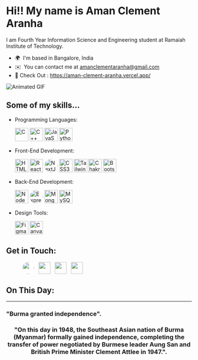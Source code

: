

Hi!! My name is Aman Clement Aranha
====================================================================================================================================

I am Fourth Year Information Science and Engineering student at Ramaiah Institute of Technology.

* 🌍  I'm based in Bangalore, India
* ✉️  You can contact me at [amanclementaranha@gmail.com](mailto:amanclementaranha@gmail.com)
* 👀 Check Out : https://aman-clement-aranha.vercel.app/

![Animated GIF](https://i.ibb.co/XZMLr2b/mario-pixel-art.gif)

Some of my skills...
-------

* Programming Languages:

  <a href="https://docs.microsoft.com/en-us/cpp/?view=msvc-170" target="_blank" rel="noreferrer"><img src="https://raw.githubusercontent.com/danielcranney/readme-generator/main/public/icons/skills/c-colored.svg" width="36" height="36" alt="C" /></a>
    <a href="https://docs.microsoft.com/en-us/cpp/?view=msvc-170" target="_blank" rel="noreferrer"><img src="https://raw.githubusercontent.com/danielcranney/readme-generator/main/public/icons/skills/cplusplus-colored.svg" width="36" height="36" alt="C++" /></a>
<a href="https://developer.mozilla.org/en-US/docs/Web/JavaScript" target="_blank" rel="noreferrer"><img src="https://raw.githubusercontent.com/danielcranney/readme-generator/main/public/icons/skills/javascript-colored.svg" width="36" height="36" alt="JavaScript" /></a>
<a href="https://www.python.org/" target="_blank" rel="noreferrer"><img src="https://raw.githubusercontent.com/danielcranney/readme-generator/main/public/icons/skills/python-colored.svg" width="36" height="36" alt="Python" /></a>

* Front-End Development:
       
    <a href="https://developer.mozilla.org/en-US/docs/Glossary/HTML5" target="_blank" rel="noreferrer"><img src="https://raw.githubusercontent.com/danielcranney/readme-generator/main/public/icons/skills/html5-colored.svg" width="36" height="36" alt="HTML5" /></a>
<a href="https://reactjs.org/" target="_blank" rel="noreferrer"><img src="https://raw.githubusercontent.com/danielcranney/readme-generator/main/public/icons/skills/react-colored.svg" width="36" height="36" alt="React" /></a>
<a  href="https://nextjs.org/docs" target="_blank" rel="noreferrer"><img style="background-color: #ffffff; border-radius: 50%;" src="https://raw.githubusercontent.com/danielcranney/readme-generator/main/public/icons/skills/nextjs-colored.svg" width="36" height="36" alt="NextJs" /></a>
<a href="https://www.w3.org/TR/CSS/#css" target="_blank" rel="noreferrer"><img src="https://raw.githubusercontent.com/danielcranney/readme-generator/main/public/icons/skills/css3-colored.svg" width="36" height="36" alt="CSS3" /></a>
<a href="https://tailwindcss.com/" target="_blank" rel="noreferrer"><img src="https://raw.githubusercontent.com/danielcranney/readme-generator/main/public/icons/skills/tailwindcss-colored.svg" width="36" height="36" alt="TailwindCSS" /></a>
<a href="https://chakra-ui.com/" target="_blank" rel="noreferrer"><img src="https://raw.githubusercontent.com/danielcranney/readme-generator/main/public/icons/skills/chakra-colored.svg" width="36" height="36" alt="Chakra UI" /></a>
<a href="https://getbootstrap.com/" target="_blank" rel="noreferrer"><img src="https://raw.githubusercontent.com/danielcranney/readme-generator/main/public/icons/skills/bootstrap-colored.svg" width="36" height="36" alt="Bootstrap" /></a>
* Back-End Development:

  <a href="https://nodejs.org/en/" target="_blank" rel="noreferrer"><img src="https://raw.githubusercontent.com/danielcranney/readme-generator/main/public/icons/skills/nodejs-colored.svg" width="36" height="36" alt="NodeJS" /></a>
<a href="https://expressjs.com/" target="_blank" rel="noreferrer"><img style="background-color: #ffffff; border-radius: 50%;" src="https://raw.githubusercontent.com/danielcranney/readme-generator/main/public/icons/skills/express-colored.svg" width="36" height="36" alt="Express" /></a>
<a href="https://www.mongodb.com/" target="_blank" rel="noreferrer"><img src="https://raw.githubusercontent.com/danielcranney/readme-generator/main/public/icons/skills/mongodb-colored.svg" width="36" height="36" alt="MongoDB" /></a>
<a href="https://www.mysql.com/" target="_blank" rel="noreferrer"><img src="https://raw.githubusercontent.com/danielcranney/readme-generator/main/public/icons/skills/mysql-colored.svg" width="36" height="36" alt="MySQL" /></a>

* Design Tools:
  
  <a href="https://www.figma.com/" target="_blank" rel="noreferrer"><img src="https://raw.githubusercontent.com/danielcranney/readme-generator/main/public/icons/skills/figma-colored.svg" width="36" height="36" alt="Figma" /></a>
  <a title="292Jacob, CC BY-SA 4.0 &lt;https://creativecommons.org/licenses/by-sa/4.0&gt;, via Wikimedia Commons" href="https://commons.wikimedia.org/wiki/File:Canva_icon_2021.svg"><img width="36" alt="Canva icon 2021" src="https://upload.wikimedia.org/wikipedia/commons/thumb/0/08/Canva_icon_2021.svg/512px-Canva_icon_2021.svg.png"></a>
</p>

Get in Touch:
-------

<p style="padding-left:40px;"> 
<a style="margin: 4px;" href="https://www.dev.to/amanclement" target="_blank" rel="noreferrer"><img style="background-color: #ffffff; border-radius: 50%;" src="https://raw.githubusercontent.com/danielcranney/readme-generator/main/public/icons/socials/devdotto.svg" width="32" height="32" /></a>
<a style="margin: 4px;"  style="background-color: #ffffff; border-radius: 50%;" href="https://www.github.com/Aman-Clement" target="_blank" rel="noreferrer"><img src="https://raw.githubusercontent.com/danielcranney/readme-generator/main/public/icons/socials/github.svg" width="32" height="32" /></a>
<a style="margin: 4px;" href="https://www.linkedin.com/in/aman-clement" target="_blank" rel="noreferrer"><img src="https://raw.githubusercontent.com/danielcranney/readme-generator/main/public/icons/socials/linkedin.svg" width="32" height="32" /></a> <a style="margin: 4px;"  href="https://www.twitter.com/aman_aranha" target="_blank" rel="noreferrer"><img src="https://raw.githubusercontent.com/danielcranney/readme-generator/main/public/icons/socials/twitter.svg" width="32" height="32" /></a></p>

## On This Day:
 
---

<h3 OTD<h2 head>"Burma granted independence".</h2 head><h3 quote align='center'>"On this day in 1948, the Southeast Asian nation of Burma (Myanmar) formally gained independence, completing the transfer of power negotiated by Burmese leader Aung San and British Prime Minister Clement Attlee in 1947.".</h3 quote></h3 OTD